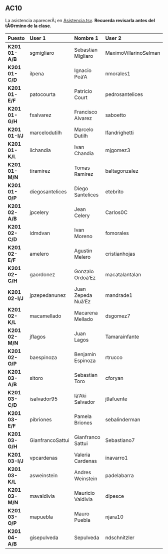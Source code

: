 ## AC10

La asistencia aparecerÃ¡ en [Asistencia.tsv](Asistencia.tsv). **Recuerda revisarla antes del tÃ©rmino de la clase**.

| Puesto | User 1 | Nombre 1 | User 2 | Nombre 2 |
|:-------|:-------|:---------|:-------|:---------|
| **K201 01-A/B** | sgmigliaro | Sebastian Migliaro | MaximoVillarinoSelman | Maximo Villarino |
| **K201 01-C/D** | ilpena | Ignacio Peã‘A | nmorales1 | Nicolas Morales |
| **K201 01-E/F** | patocourta | Patricio Court | pedrosantelices | Pedro Santelices |
| **K201 01-G/H** | fxalvarez | Francisco Alvarez | saboetto | Sebastian Boetto |
| **K201 01-I/J** | marcelodutilh | Marcelo Dutilh | lfandrighetti | Laura Andrighetti |
| **K201 01-K/L** | iichandia | Ivan Chandia | mjgomez3 | Maria Gomez |
| **K201 01-M/N** | tiramirez | Tomas Ramirez | baltagonzalez | Baltazar Gonzalez |
| **K201 01-O/P** | diegosantelices | Diego Santelices | etebrito | Esteban Brito |
| **K201 02-A/B** | jpcelery | Jean Celery | Carlos0C | Carlos Cespedes |
| **K201 02-C/D** | idmdvan | Ivan Moreno | fomorales | Francisco Morales |
| **K201 02-E/F** | amelero | Agustin Melero | cristianhojas | Cristian Hojas |
| **K201 02-G/H** | gaordonez | Gonzalo Ordoã‘Ez | macatalantalan | Macarena Catalan |
| **K201 02-I/J** | jpzepedanunez | Juan Zepeda Nuã‘Ez | mandrade1 | Martin Andrade |
| **K201 02-K/L** | macamellado | Macarena Mellado | dsgomez7 | Diego Gomez |
| **K201 02-M/N** | jflagos | Juan Lagos | Tamarainfante | Tamara Infante |
| **K201 02-O/P** | baespinoza | Benjamin Espinoza | rtrucco | Rodrigo Trucco |
| **K201 03-A/B** | sitoro | Sebastian Toro | cforyan | Cristobal O'Ryan |
| **K201 03-C/D** | isalvador95 | Iã‘Aki Salvador | jtlafuente | Jose Lafuente |
| **K201 03-E/F** | pibriones | Pamela Briones | sebalinderman | Sebastian Linderman |
| **K201 03-G/H** | GianfrancoSattui | Gianfranco Sattui | Sebastiano7 | Sebastian Mohr |
| **K201 03-I/J** | vpcardenas | Valeria Cardenas | inavarro1 | Isidora Navarro |
| **K201 03-K/L** | asweinstein | Andres Weinstein | padelabarra | Pedro De La Barra |
| **K201 03-M/N** | mavaldivia | Mauricio Valdivia | dlpesce | Dante Pesce |
| **K201 03-O/P** | mapuebla | Mauro Puebla | njara10 | Nicolas Jara |
| **K201 04-A/B** | gisepulveda |  Sepulveda | ndschnitzler | Natalia Schnitzler |